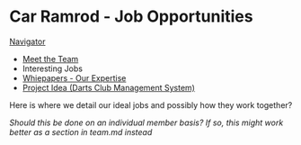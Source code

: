 # Car Ramrod - Job Opportunities

[Navigator](#)
- [Meet the Team](./team.md)
- Interesting Jobs
- [Whiepapers - Our Expertise](./reports.md)
- [Project Idea (Darts Club Management System)](./project.md)

Here is where we detail our ideal jobs and possibly how they work together?

*Should this be done on an individual member basis? If so, this might work better as a section in team.md instead*